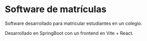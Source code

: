 # Software de matrículas
Software desarrollado para matricular estudiantes en un colegio.

Desarrollado en SpringBoot con un frontend en Vite + React.
